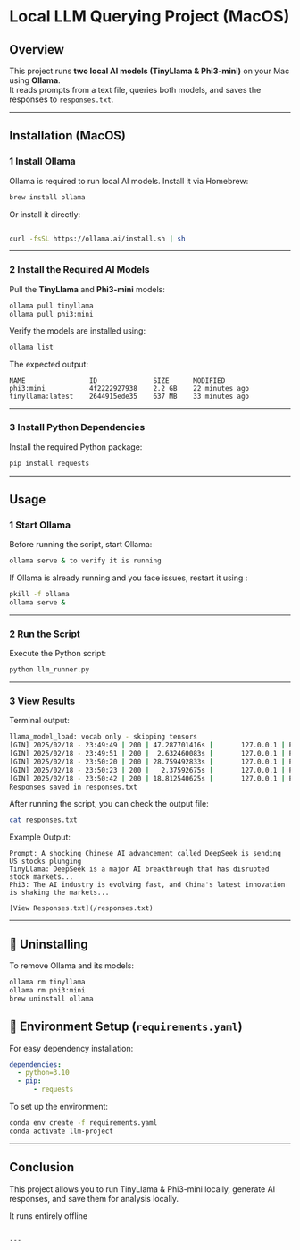 # Local LLM Querying Project (MacOS)

## Overview

This project runs **two local AI models (TinyLlama & Phi3-mini)** on your Mac using **Ollama**.  
It reads prompts from a text file, queries both models, and saves the responses to `responses.txt`.

---

## Installation (MacOS)

### **1️ Install Ollama**

Ollama is required to run local AI models. Install it via Homebrew:

```sh
brew install ollama
```

Or install it directly:

```sh

curl -fsSL https://ollama.ai/install.sh | sh
```

---

### **2️ Install the Required AI Models**

Pull the **TinyLlama** and **Phi3-mini** models:

```sh
ollama pull tinyllama
ollama pull phi3:mini
```

Verify the models are installed using:

```sh
ollama list
```

The expected output:

```
NAME                ID              SIZE      MODIFIED
phi3:mini           4f2222927938    2.2 GB    22 minutes ago
tinyllama:latest    2644915ede35    637 MB    33 minutes ago
```

---

### **3️ Install Python Dependencies**

Install the required Python package:

```sh
pip install requests
```

---

## Usage

### **1️ Start Ollama**

Before running the script, start Ollama:

```sh
ollama serve & to verify it is running
```

If Ollama is already running and you face issues, restart it using :

```sh
pkill -f ollama
ollama serve &
```

---

### **2️ Run the Script**

Execute the Python script:

```sh
python llm_runner.py
```

---

### **3️ View Results**

Terminal output:

```sh
llama_model_load: vocab only - skipping tensors
[GIN] 2025/02/18 - 23:49:49 | 200 | 47.287701416s |       127.0.0.1 | POST     "/api/generate"
[GIN] 2025/02/18 - 23:49:51 | 200 |  2.632460083s |       127.0.0.1 | POST     "/api/generate"
[GIN] 2025/02/18 - 23:50:20 | 200 | 28.759492833s |       127.0.0.1 | POST     "/api/generate"
[GIN] 2025/02/18 - 23:50:23 | 200 |   2.37592675s |       127.0.0.1 | POST     "/api/generate"
[GIN] 2025/02/18 - 23:50:42 | 200 | 18.812540625s |       127.0.0.1 | POST     "/api/generate"
Responses saved in responses.txt
```

After running the script, you can check the output file:

```sh
cat responses.txt
```

Example Output:

```
Prompt: A shocking Chinese AI advancement called DeepSeek is sending US stocks plunging
TinyLlama: DeepSeek is a major AI breakthrough that has disrupted stock markets...
Phi3: The AI industry is evolving fast, and China's latest innovation is shaking the markets...

[View Responses.txt](/responses.txt)

```

---

## 📌 Uninstalling

To remove Ollama and its models:

```sh
ollama rm tinyllama
ollama rm phi3:mini
brew uninstall ollama
```

## 📌 Environment Setup (`requirements.yaml`)

For easy dependency installation:

```yaml
dependencies:
  - python=3.10
  - pip:
      - requests
```

To set up the environment:

```sh
conda env create -f requirements.yaml
conda activate llm-project
```

---

## Conclusion

This project allows you to run TinyLlama & Phi3-mini locally, generate AI responses, and save them for analysis locally.

It runs entirely offline

```

---
```
